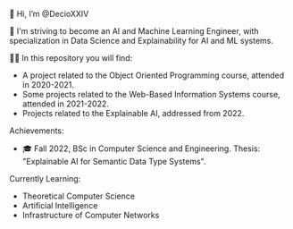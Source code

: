 👋 Hi, I’m @DecioXXIV

👀 I'm striving to become an AI and Machine Learning Engineer, with specialization in Data Science and Explainability for AI and ML systems.

👨‍💻 In this repository you will find:
  - A project related to the Object Oriented Programming course, attended in 2020-2021.
  - Some projects related to the Web-Based Information Systems course, attended in 2021-2022.
  - Projects related to the Explainable AI, addressed from 2022. 

Achievements:
  - 🎓 Fall 2022, BSc in Computer Science and Engineering. Thesis: "Explainable AI for Semantic Data Type Systems".

Currently Learning:
  - Theoretical Computer Science 
  - Artificial Intelligence 
  - Infrastructure of Computer Networks
